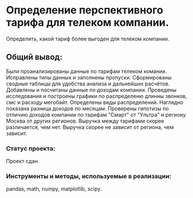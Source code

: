 # Определение перспективного тарифа для телеком компании.

Определить, какой тариф более выгоден для телеком компании.

## Общий вывод:

Были проанализированы данные по тарифам телеком комании. Исправлены типы данных и заполнены пропуски. Сформированы сводные таблицы для удобства анализа и дальнейших расчётов. Добавлены и посчитаны данные по доходам компании. Проведены исследования и построены графики по распределеню длинны звонков, смс и расходу мегобайт. Определены виды распределений. Наглядно показана разница доходов по месяцам. Проверены гипотизы по отличию доходов компании по тарифам "Смарт" от "Ультра" и региону Москва от других регионов. Выручка между тарифами скорее различается, чем нет. Выручка скорее не зависит от региона, чем зависит.

### Статус проекта:

Проект сдан.

### Инструменты и методы, используемые в реализации:
pandas, math, numpy, matplotlib, scipy.
